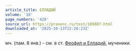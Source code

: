 ```yaml
---
article_title: ЕЛЛАДИЙ
volume: '18'
page_numbers: '420'
source_url: https://pravenc.ru/text/189887.html
downloaded_at: '2025-10-13T12:26:23Z'
---
```


мч. (пам. 8 янв.) - см. в ст. [Феофил и Елладий](<https://pravenc.ru/text/Феофил и Елладий.html>), мученики.
